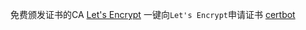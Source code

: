 免费颁发证书的CA
[Let's Encrypt](https://letsencrypt.org)
一键向`Let's Encrypt`申请证书
[certbot](https://certbot.eff.org/)